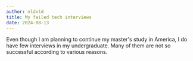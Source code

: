 ```yaml
---
author: nldxtd
title: My failed tech interviews
date: 2024-08-13
---
```


Even though I am planning to continue my master's study in America, I do have few interviews in my undergraduate. Many of them are not so successful according to various reasons.